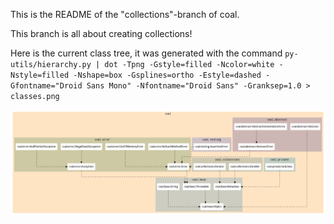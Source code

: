 This is the README of the "collections"-branch of coal.

This branch is all about creating collections!

Here is the current class tree, it was generated with the command
`py-utils/hierarchy.py | dot -Tpng -Gstyle=filled -Ncolor=white -Nstyle=filled -Nshape=box -Gsplines=ortho -Estyle=dashed -Gfontname="Droid Sans Mono" -Nfontname="Droid Sans" -Granksep=1.0 > classes.png`

![Alt text](https://github.com/crypt3lx2k/coal/raw/collections/classes.png)
